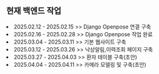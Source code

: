 <h2> 현재 백엔드 작업</h2>
<li>2025.02.12 - 2025.02.15 >> Django Openpose 연결 구축</li>
<li>2025.02.16 - 2025.02.28 >> Django Openpose 작업 완료</li>
<li>2025.03.04 - 2025.03.11 >> 기본 웹사이트 구축</li>
<li>2025.03.12 - 2025.03.26 >> 낙상알림,이력조회 페이지 구축</li>
<li>2025.03.27 - 2025.04.03 >> 환자 테이블 구축(초안)</li>
<li>2025.04.04 - 2025.04.11 >> 카메라 모델링 및 구축(초안)</li>
